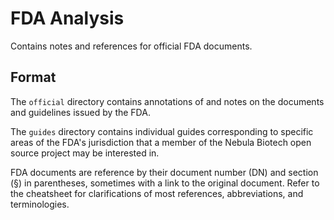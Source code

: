 # FDA Analysis

Contains notes and references for official FDA documents.

## Format

The `official` directory contains annotations of and notes on the documents and guidelines issued by the FDA.

The `guides` directory contains individual guides corresponding to specific areas of the FDA's jurisdiction that a member of the Nebula Biotech open source project may be interested in.

FDA documents are reference by their document number (DN) and section ([&sect;](https://en.wikipedia.org/wiki/Section_sign)) in parentheses, sometimes with a link to the original document. Refer to the cheatsheet for clarifications of most references, abbreviations, and terminologies.
